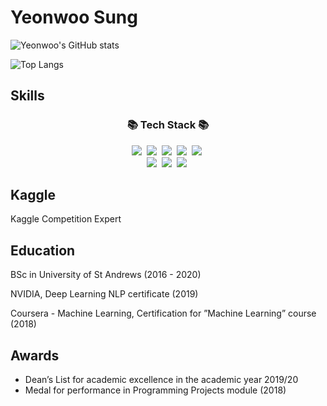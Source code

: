 # Yeonwoo Sung

![Yeonwoo's GitHub stats](https://readme-stats.clckblog.space/api?username=YeonwooSung&show_icons=true&theme=radical&title_color=7147e6)

![Top Langs](https://readme-stats.clckblog.space/api/top-langs/?username=YeonwooSung&theme=radical&layout=compact)

## Skills

<h3 align="center">📚 Tech Stack 📚</h3>
<p align="center">
  <img src="https://img.shields.io/badge/Python-281854?style=flat-square&logo=Python&logoColor=3766AB"/></a>&nbsp 
  <img src="https://img.shields.io/badge/C++-00599C?style=flat-square&logo=C%2B%2B&logoColor=white"/></a>&nbsp
  <img src="https://img.shields.io/badge/Rust-000000?style=flat-square&logo=C%2B%2B&logoColor=white"/></a>&nbsp
  <img src="https://img.shields.io/badge/Node.js-339933?style=flat-square&logo=Node.js&logoColor=white"/></a>&nbsp
  <img src="https://img.shields.io/badge/Javascript-ffb13b?style=flat-square&logo=javascript&logoColor=white"/></a>&nbsp 
  <br>
  <img src="https://img.shields.io/badge/Mysql-E6B91E?style=flat-square&logo=MySql&logoColor=white"/></a>&nbsp 
  <img src="https://img.shields.io/badge/Django-092E20?style=flat-square&logo=Django&logoColor=white"/></a>&nbsp 
  <img src="https://img.shields.io/badge/Java-007396?style=flat-square&logo=Java&logoColor=white"/></a>&nbsp
</p>

## Kaggle

Kaggle Competition Expert

## Education

BSc in University of St Andrews (2016 - 2020)

NVIDIA, Deep Learning NLP certificate (2019)

Coursera - Machine Learning, Certification for ”Machine Learning” course (2018)

## Awards

- Dean’s List for academic excellence in the academic year 2019/20
- Medal for performance in Programming Projects module (2018)

